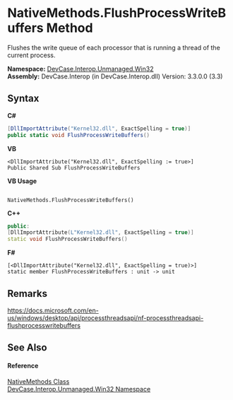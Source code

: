 # NativeMethods.FlushProcessWriteBuffers Method 
 

Flushes the write queue of each processor that is running a thread of the current process.

**Namespace:**&nbsp;<a href="N_DevCase_Interop_Unmanaged_Win32">DevCase.Interop.Unmanaged.Win32</a><br />**Assembly:**&nbsp;DevCase.Interop (in DevCase.Interop.dll) Version: 3.3.0.0 (3.3)

## Syntax

**C#**<br />
``` C#
[DllImportAttribute("Kernel32.dll", ExactSpelling = true)]
public static void FlushProcessWriteBuffers()
```

**VB**<br />
``` VB
<DllImportAttribute("Kernel32.dll", ExactSpelling := true>]
Public Shared Sub FlushProcessWriteBuffers
```

**VB Usage**<br />
``` VB Usage

NativeMethods.FlushProcessWriteBuffers()
```

**C++**<br />
``` C++
public:
[DllImportAttribute(L"Kernel32.dll", ExactSpelling = true)]
static void FlushProcessWriteBuffers()
```

**F#**<br />
``` F#
[<DllImportAttribute("Kernel32.dll", ExactSpelling = true)>]
static member FlushProcessWriteBuffers : unit -> unit 

```


## Remarks
<a href="https://docs.microsoft.com/en-us/windows/desktop/api/processthreadsapi/nf-processthreadsapi-flushprocesswritebuffers" target="_blank">https://docs.microsoft.com/en-us/windows/desktop/api/processthreadsapi/nf-processthreadsapi-flushprocesswritebuffers</a>

## See Also


#### Reference
<a href="T_DevCase_Interop_Unmanaged_Win32_NativeMethods">NativeMethods Class</a><br /><a href="N_DevCase_Interop_Unmanaged_Win32">DevCase.Interop.Unmanaged.Win32 Namespace</a><br />